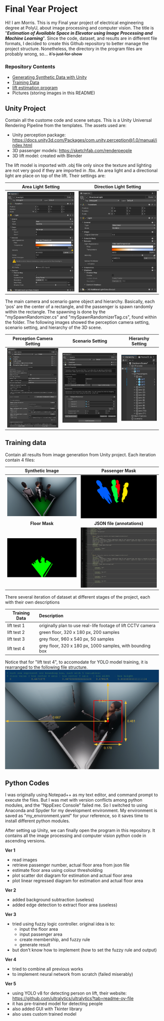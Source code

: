 # Final Year Project
 Hi! I am Morris. This is my Final year project of electrical engineering degree at PolyU, about image processing and computer vision. The title is "***Estimation of Available Space in Elevator using Image Processing and Machine Learning***". Since the code, dataset, and results are in different file formats, I decided to create this Github repository to better manage the project structure. Nonetheless, the directory in the program files are probably wrong, so... ~~it's just for show~~
 
### Repository Contents
- [Generating Synthetic Data with Unity](#Unity-Project)
- [Training Data](#Training-Data)
- [lift estimation program](#lift-estimation-program)
- Pictures (storing images in this README)

## Unity Project
Contain all the custome code and scene setups. This is a Unity Universal Rendering Pipeline from the templates. The assets used are:
- Unity perception package: https://docs.unity3d.com/Packages/com.unity.perception@1.0/manual/index.html
- 3D passenger models: https://sketchfab.com/renderpeople
- 3D lift model: created with Blender

The lift model is imported with .obj file only since the texture and lighting are not very good if they are imported in .fbx. An area light and a directional light are place on top of the lift. Their settings are:

| **Area Light Setting** | **Direction Light Setting** |
| :---: | :---: |
| ![Image 1](/pictures/areaLightSetting.jpg) | ![Image 2](/pictures/directionalLightSetting.jpg) |

The main camera and scenario game object and hierarchy. Basically, each 'pos' are the center of a rectangle, and the passenger is spawn randomly within the rectangle. The spawning is done by the "mySpawnRandomizer.cs" and "mySpawnRandomizerTag.cs", found within the folder. The following images showed the perception camera setting, scenario setting, and hierarchy of the 3D scene. 

| **Perception Camera Setting** | **Scenario Setting** | **Hierarchy Setting** |
| :---: | :---: | :---: |
| ![Image 1](/pictures/mainCameraSetting.jpg) | ![Image 2](/pictures/scenarioSetting.jpg) | ![Image 3](/pictures/hierarchySetting.jpg)

## Training data
Contain all results from image generation from Unity project. Each iteration contain 4 files:

| **Synthetic Image** | **Passenger Mask** |
| :---: | :---: |
| ![Image 1](/pictures/camera.png) | ![Image 2](/pictures/passengerMask.png) |
| **Floor Mask** | **JSON file (annotations)** |
| ![Image 3](/pictures/floorMask.png) | ![Image 4](/pictures/jsonFile.jpg) |

There several iteration of dataset at different stages of the project, each with their own descriptions

|Training Data|Description|
|---|:---|
|lift test 1|originally plan to use real-life footage of lift CCTV camera|
|lift test 2|green floor, 320 x 180 px, 200 samples|
|lift test 3|grey floor, 960 x 540 px, 50 samples|
|lift test 4|grey floor, 320 x 180 px, 1000 samples, with bounding box|

Notice that for "lift test 4", to accomodate for YOLO model training, it is rearranged to the following file structure. 
![Image 1](/pictures/YOLOformat.png)

## Python Codes
I was originally using Notepad++ as my text editor, and command prompt to execute the files. But I was met with version conflicts among python modules, and the "NppExec Console" failed me. So I switched to using Anaconda and Spyder for my development environment. My environment is saved as "my_environment.yaml" for your reference, so it saves time to install different python modules. 

After setting up Unity, we can finally open the program in this repository. It contains all the image processing and computer vision python code in ascending versions. 

**Ver 1**
- read images
- retrieve passenger number, actual floor area from json file
- estimate floor area using colour thresholding
- plot scatter dot diagram for estimation and actual floor area
- plot linear regressed diagram for estimation and actual floor area 

**Ver 2**
- added background subtraction (useless)
- added edge detection to extract floor area (useless)

**Ver 3**
- tried using fuzzy logic controller. original idea is to:
	- input the floor area 
	- input passenger area 
	- create membership, and fuzzy rule
	- generate result
- but don't know how to implement (how to set the fuzzy rule and output)

**Ver 4**
- tried to combine all previous works
- to implement neural network from scratch (failed miserably)

**Ver 5**
- using YOLO v8 for detecting person on lift, their website: https://github.com/ultralytics/ultralytics?tab=readme-ov-file
- it has pre-trained model for detecting people
- also added GUI with Tkinter library
- also uses custom trained model




